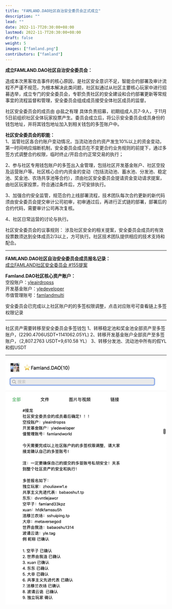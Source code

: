 ```yaml
---
title: "FAMLAND.DAO社区自治安全委员会正式成立"
description: ""
lead: ""
date: 2022-11-7T20:30:00+08:00
lastmod: 2022-11-7T20:30:00+08:00
draft: false
weight: 5
images: ["famland.png"]
contributors: ["famland"]
---
```

**成立FAMLAND.DAO社区自治安全委员会：**

造成本次黑客攻击事件的核心原因，是社区安全意识不足，智能合约部署及审计流程不严谨不规范，为根本解决此类问题，社区拟通过从社区主要核心玩家中进行招募选举，成立专门的安全委员会，专职负责社区的安全建设和合约部署更新等常规事宜的流程监督和管理，安全委员会组成成员接受全体社区成员的监督。

社区安全委员会的成员由 @盐之有理 具体负责招募，初期组成人员7-9人，于11月5日前组织社区全体玩家投票产生。委员会成立后，将公示安全委员会成员身份的钱包地址，并将其钱包地址加入到相关钱包的多签账户中。

**社区安全委员会的职能：**  
1、监管社区各合约账户变动情况，当流动池合约资产发生10%以上的资金变动，第一时间响应熔断机制，安全委员会成员在不变更合约业务规则的前提下，通过多签方式调整合约权限，临时终止/开启合约正常交易的执行；

2、参与社区专用钱包账户的多签出入金管理，包括社区开发基金账户、社区空投及运营账户等。社区核心合约内资金的变动（包括流动池、蓄水池、分发池、稳定池、奖金池、农场共享池等合约），须由社区安全委员会提请资金变动请求提案，由社区玩家投票，符合通过条件后，方可安排执行。

3、加强合约安全监管，规范合约上线部署流程，技术团队每次合约更新的新代码须由安全委员会提交审计公司初审，初审通过后，再进行正式链的部署，部署后的合约代码，需要审计公司再次复核。  

4、社区日常运营的讨论与执行。

社区安全委员会的议事规则：
涉及社区安全的相关提案，安全委员会成员的有效投票数须达到全体成员2/3以上，方可执行。社区技术团队提供相应的技术支持和配合。  

***
**FAMLAND.DAO社区自治安全委员会成员报名记录：**  
[成立FAMLAND社区安全委员会 #155提案](https://github.com/famland/website/discussions/155)

**Famland.DAO社区核心资产账户：**  
空投账户：[yleairdropss](https://bloks.io/account/yleairdropss#keys)  
开发基金账户：[yledeveloper](https://bloks.io/account/yledeveloper#keys)  
市值管理账号：[famlandmulti](https://bloks.io/account/famlandmulti#keys)  

安全委员会已完成以上社区账户的的多签权限调整，点击对应账号可查看链上多签权限记录
***
社区资产需要转移至安全委员会多签钱包
1、转移稳定池和奖金池全部资产至多签账户，(2290.4706USDT+1141062.05YL)
2、转移开发基金账户全部资产至多签账户，（2,807.2763 USDT+9,610.58 YL）
3、转移分发池、流动池中所有的假YL和假USDT

***
<img width="1107" alt="image" src="1.jpg">